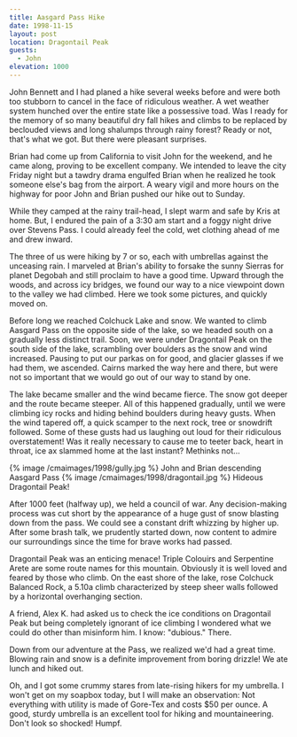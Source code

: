 ```yaml
---
title: Aasgard Pass Hike
date: 1998-11-15
layout: post
location: Dragontail Peak
guests:
  - John
elevation: 1000
---
```


John Bennett 
and I had planed a hike several weeks before and were
both too stubborn to cancel in the face of ridiculous weather.
A wet weather system hunched over the entire state like a possessive
toad.  Was I ready for the memory of so many beautiful dry fall 
hikes and climbs to be replaced by beclouded views and long
shalumps through rainy forest?  Ready or not, that's what we
got.  But there were pleasant surprises.


Brian had come up from California to visit John for the weekend,
and he came along, proving to be excellent company.  We intended to
leave the city Friday night but a tawdry drama engulfed Brian
when he realized he took someone else's bag from the airport.  A
weary vigil and more hours on the highway for poor John and Brian
pushed our hike out to Sunday.  


While they camped at the rainy trail-head, I slept warm and safe
by Kris at home.  But, I endured the pain of a 3:30 am start
and a foggy night drive over Stevens Pass.  I could already feel
the cold, wet clothing ahead of me and drew inward.


The three of us were hiking by 7 or so, each with umbrellas against
the unceasing rain.  I marveled at Brian's ability to forsake the
sunny Sierras for planet Degobah and still proclaim to have a good
time.  Upward through the woods, and across icy bridges, we found
our way to a nice viewpoint down to the valley we had climbed.
Here we took some pictures, and quickly moved on.


Before long we reached 
Colchuck Lake and snow.  We wanted to climb
Aasgard Pass on the opposite side of the lake, so we headed south
on a gradually less distinct trail.  Soon, we were under Dragontail
Peak on the south side of the lake, scrambling over boulders as
the snow and wind increased.  Pausing to put our parkas on for
good, and glacier glasses if we had them, we ascended.
Cairns marked the way here and there, but were not so important that
we would go out of our way to stand by one.


The lake became smaller and the wind became fierce.  The snow got
deeper and the route became steeper.  All of this happened gradually,
until we were climbing icy rocks and hiding behind boulders during
heavy gusts.  When the wind tapered off, a quick scamper to the next
rock, tree or snowdrift followed.  Some of these gusts had us laughing
out loud for their ridiculous overstatement!  Was it really necessary
to cause me to teeter back, heart in throat, ice ax slammed home at
the last instant?  Methinks not...

{% image /cmaimages/1998/gully.jpg %}
John and Brian descending Aasgard Pass
{% image /cmaimages/1998/dragontail.jpg %}
Hideous Dragontail Peak!



After 1000 feet (halfway up), we held a council of war.  Any decision-making
process was cut short by the appearance of a huge gust of snow blasting
down from the pass.  We could see a constant drift whizzing by higher
up.  After some brash talk, we prudently started down, now content to
admire our surroundings since the time for brave works had passed.


Dragontail Peak was an enticing menace!  Triple Colouirs and Serpentine
Arete are some route names for this mountain.  Obviously it is well
loved and feared by those who climb.  On the east shore of the lake,
rose Colchuck Balanced Rock, a 5.10a climb characterized by steep
sheer walls followed by a horizontal overhanging section.


A friend, Alex K. had asked us to check the ice conditions on Dragontail
Peak but being completely ignorant of ice climbing I wondered what
we could do other than misinform him.  I know: "dubious."  There.


Down from our adventure at the Pass, we realized we'd had a great time.
Blowing rain and snow is a definite improvement from boring drizzle!
We ate lunch and hiked out.


Oh, and I got some crummy stares from late-rising hikers for my
umbrella.  I won't get on my soapbox today, but I will make an observation:
Not everything with utility is made of Gore-Tex and costs \$50 per
ounce.  A good, sturdy umbrella is an excellent tool for hiking
and mountaineering.  Don't look so shocked!  Humpf.



